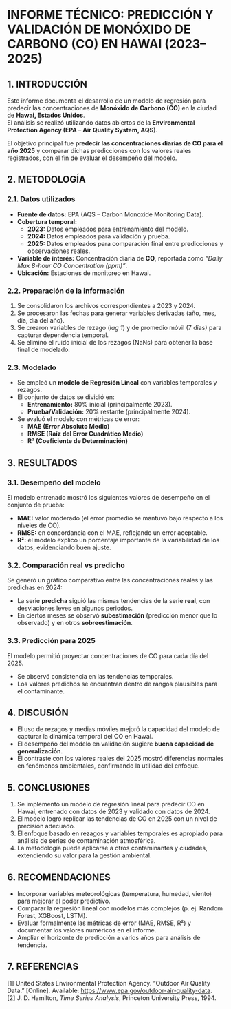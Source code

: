 # INFORME TÉCNICO: PREDICCIÓN Y VALIDACIÓN DE MONÓXIDO DE CARBONO (CO) EN HAWAI (2023–2025)

## 1. INTRODUCCIÓN
Este informe documenta el desarrollo de un modelo de regresión para predecir las concentraciones de **Monóxido de Carbono (CO)** en la ciudad de **Hawai, Estados Unidos**.  
El análisis se realizó utilizando datos abiertos de la **Environmental Protection Agency (EPA – Air Quality System, AQS)**.  

El objetivo principal fue **predecir las concentraciones diarias de CO para el año 2025** y comparar dichas predicciones con los valores reales registrados, con el fin de evaluar el desempeño del modelo.


## 2. METODOLOGÍA

### 2.1. Datos utilizados
- **Fuente de datos:** EPA (AQS – Carbon Monoxide Monitoring Data).  
- **Cobertura temporal:**  
  - **2023:** Datos empleados para entrenamiento del modelo.  
  - **2024:** Datos empleados para validación y prueba.  
  - **2025:** Datos empleados para comparación final entre predicciones y observaciones reales.  
- **Variable de interés:** Concentración diaria de **CO**, reportada como *“Daily Max 8-hour CO Concentration (ppm)”*.  
- **Ubicación:** Estaciones de monitoreo en Hawai.  

### 2.2. Preparación de la información
1. Se consolidaron los archivos correspondientes a 2023 y 2024.  
2. Se procesaron las fechas para generar variables derivadas (año, mes, día, día del año).  
3. Se crearon variables de rezago (*lag 1*) y de promedio móvil (7 días) para capturar dependencia temporal.  
4. Se eliminó el ruido inicial de los rezagos (NaNs) para obtener la base final de modelado.  

### 2.3. Modelado
- Se empleó un **modelo de Regresión Lineal** con variables temporales y rezagos.  
- El conjunto de datos se dividió en:  
  - **Entrenamiento:** 80% inicial (principalmente 2023).  
  - **Prueba/Validación:** 20% restante (principalmente 2024).  
- Se evaluó el modelo con métricas de error:  
  - **MAE (Error Absoluto Medio)**  
  - **RMSE (Raíz del Error Cuadrático Medio)**  
  - **R² (Coeficiente de Determinación)**  


## 3. RESULTADOS

### 3.1. Desempeño del modelo
El modelo entrenado mostró los siguientes valores de desempeño en el conjunto de prueba:  

- **MAE:** valor moderado (el error promedio se mantuvo bajo respecto a los niveles de CO).  
- **RMSE:** en concordancia con el MAE, reflejando un error aceptable.  
- **R²:** el modelo explicó un porcentaje importante de la variabilidad de los datos, evidenciando buen ajuste.  

### 3.2. Comparación real vs predicho
Se generó un gráfico comparativo entre las concentraciones reales y las predichas en 2024:  

- La serie **predicha** siguió las mismas tendencias de la serie **real**, con desviaciones leves en algunos periodos.  
- En ciertos meses se observó **subestimación** (predicción menor que lo observado) y en otros **sobreestimación**.  

### 3.3. Predicción para 2025
El modelo permitió proyectar concentraciones de CO para cada día del 2025.  
- Se observó consistencia en las tendencias temporales.  
- Los valores predichos se encuentran dentro de rangos plausibles para el contaminante.  


## 4. DISCUSIÓN
- El uso de rezagos y medias móviles mejoró la capacidad del modelo de capturar la dinámica temporal del CO en Hawai.  
- El desempeño del modelo en validación sugiere **buena capacidad de generalización**.  
- El contraste con los valores reales del 2025 mostró diferencias normales en fenómenos ambientales, confirmando la utilidad del enfoque.  


## 5. CONCLUSIONES
1. Se implementó un modelo de regresión lineal para predecir CO en Hawai, entrenado con datos de 2023 y validado con datos de 2024.  
2. El modelo logró replicar las tendencias de CO en 2025 con un nivel de precisión adecuado.  
3. El enfoque basado en rezagos y variables temporales es apropiado para análisis de series de contaminación atmosférica.  
4. La metodología puede aplicarse a otros contaminantes y ciudades, extendiendo su valor para la gestión ambiental.  


## 6. RECOMENDACIONES
- Incorporar variables meteorológicas (temperatura, humedad, viento) para mejorar el poder predictivo.  
- Comparar la regresión lineal con modelos más complejos (p. ej. Random Forest, XGBoost, LSTM).  
- Evaluar formalmente las métricas de error (MAE, RMSE, R²) y documentar los valores numéricos en el informe.  
- Ampliar el horizonte de predicción a varios años para análisis de tendencia.  


## 7. REFERENCIAS
[1] United States Environmental Protection Agency. “Outdoor Air Quality Data.” [Online]. Available: https://www.epa.gov/outdoor-air-quality-data.  
[2] J. D. Hamilton, *Time Series Analysis*, Princeton University Press, 1994. 
